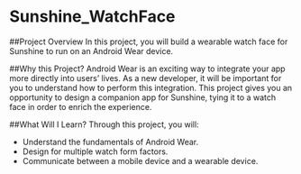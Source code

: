 # Sunshine_WatchFace

##Project Overview
In this project, you will build a wearable watch face for Sunshine to run on an Android Wear device.

##Why this Project?
Android Wear is an exciting way to integrate your app more directly into users’ lives. As a new developer, it will be important for you to understand how to perform this integration. This project gives you an opportunity to design a companion app for Sunshine, tying it to a watch face in order to enrich the experience.

##What Will I Learn?
Through this project, you will:

- Understand the fundamentals of Android Wear.
- Design for multiple watch form factors.
- Communicate between a mobile device and a wearable device.

